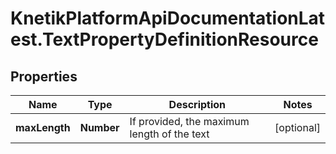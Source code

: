 # KnetikPlatformApiDocumentationLatest.TextPropertyDefinitionResource

## Properties
Name | Type | Description | Notes
------------ | ------------- | ------------- | -------------
**maxLength** | **Number** | If provided, the maximum length of the text | [optional] 


